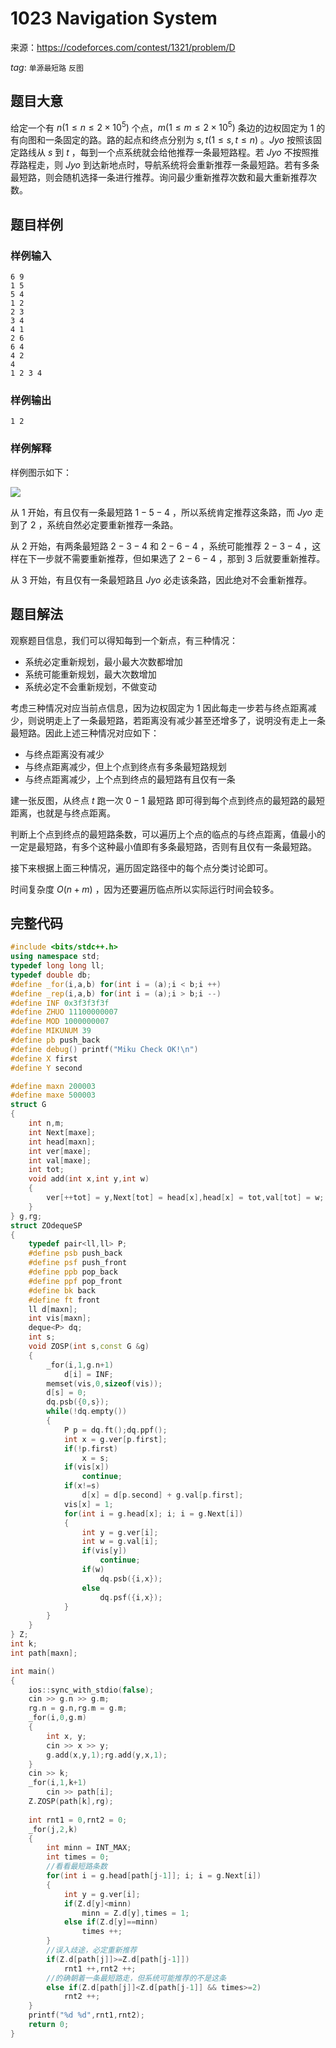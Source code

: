 # 1023 Navigation System

来源：https://codeforces.com/contest/1321/problem/D

$tag:$ `单源最短路` `反图`

## 题目大意

给定一个有 $n(1≤n≤2×10^5)$ 个点，$m(1≤m≤2×10^5)$ 条边的边权固定为 $1$ 的有向图和一条固定的路。路的起点和终点分别为 $s,t(1≤s,t≤n)$ 。$Jyo$ 按照该固定路线从 $s$ 到 $t$ ，每到一个点系统就会给他推荐一条最短路程。若 $Jyo$ 不按照推荐路程走，则 $Jyo$ 到达新地点时，导航系统将会重新推荐一条最短路。若有多条最短路，则会随机选择一条进行推荐。询问最少重新推荐次数和最大重新推荐次数。



## 题目样例

### 样例输入

```
6 9
1 5
5 4
1 2
2 3
3 4
4 1
2 6
6 4
4 2
4
1 2 3 4
```

### 样例输出

```
1 2
```

### 样例解释

样例图示如下：

![](https://tk.codeforces.com/a.png)



从 $1$ 开始，有且仅有一条最短路 $1-5-4$ ，所以系统肯定推荐这条路，而 $Jyo$ 走到了 $2$ ，系统自然必定要重新推荐一条路。

从 $2$ 开始，有两条最短路 $2-3-4$ 和  $2-6-4$ ，系统可能推荐 $2-3-4$ ，这样在下一步就不需要重新推荐，但如果选了 $2-6-4$ ，那到 $3$ 后就要重新推荐。

从 $3$ 开始，有且仅有一条最短路且 $Jyo$ 必走该条路，因此绝对不会重新推荐。

## 题目解法

观察题目信息，我们可以得知每到一个新点，有三种情况：

- 系统必定重新规划，最小最大次数都增加
- 系统可能重新规划，最大次数增加
- 系统必定不会重新规划，不做变动

考虑三种情况对应当前点信息，因为边权固定为 $1$ 因此每走一步若与终点距离减少，则说明走上了一条最短路，若距离没有减少甚至还增多了，说明没有走上一条最短路。因此上述三种情况对应如下：

- 与终点距离没有减少
- 与终点距离减少，但上个点到终点有多条最短路规划
- 与终点距离减少，上个点到终点的最短路有且仅有一条

建一张反图，从终点 $t$ 跑一次 $0-1$ 最短路 即可得到每个点到终点的最短路的最短距离，也就是与终点距离。

判断上个点到终点的最短路条数，可以遍历上个点的临点的与终点距离，值最小的一定是最短路，有多个这种最小值即有多条最短路，否则有且仅有一条最短路。

接下来根据上面三种情况，遍历固定路径中的每个点分类讨论即可。

时间复杂度 $O(n+m)$ ，因为还要遍历临点所以实际运行时间会较多。

## 完整代码

```c++
#include <bits/stdc++.h>
using namespace std;
typedef long long ll;
typedef double db;
#define _for(i,a,b) for(int i = (a);i < b;i ++)
#define _rep(i,a,b) for(int i = (a);i > b;i --)
#define INF 0x3f3f3f3f
#define ZHUO 11100000007
#define MOD 1000000007
#define MIKUNUM 39
#define pb push_back
#define debug() printf("Miku Check OK!\n")
#define X first
#define Y second

#define maxn 200003
#define maxe 500003 
struct G
{
    int n,m;
	int Next[maxe];
	int head[maxn];
	int ver[maxe];
	int val[maxe];
	int tot;
	void add(int x,int y,int w)
	{
		ver[++tot] = y,Next[tot] = head[x],head[x] = tot,val[tot] = w;
	}
} g,rg;
struct ZOdequeSP 
{
	typedef pair<ll,ll> P; 
	#define psb push_back
    #define psf push_front
    #define ppb pop_back
    #define ppf pop_front
    #define bk back
    #define ft front
    ll d[maxn];
    int vis[maxn];
	deque<P> dq;
    int s;
    void ZOSP(int s,const G &g)
    {
		_for(i,1,g.n+1)
            d[i] = INF;
        memset(vis,0,sizeof(vis));
        d[s] = 0;
        dq.psb({0,s});
        while(!dq.empty())
        {
            P p = dq.ft();dq.ppf();
            int x = g.ver[p.first];
            if(!p.first)
            	x = s;
            if(vis[x])
                continue;
            if(x!=s)
				d[x] = d[p.second] + g.val[p.first];
            vis[x] = 1;
            for(int i = g.head[x]; i; i = g.Next[i])
            {
				int y = g.ver[i];
                int w = g.val[i];
                if(vis[y])
                	continue;
                if(w)
					dq.psb({i,x});
                else
                    dq.psf({i,x});
            }
        }
    }
} Z;
int k;
int path[maxn];

int main()
{
	ios::sync_with_stdio(false);
	cin >> g.n >> g.m;
	rg.n = g.n,rg.m = g.m;
	_for(i,0,g.m)
	{
		int x, y;
		cin >> x >> y;
		g.add(x,y,1);rg.add(y,x,1);
	}
	cin >> k;
	_for(i,1,k+1)
		cin >> path[i];
	Z.ZOSP(path[k],rg);
	
	int rnt1 = 0,rnt2 = 0;
	_for(j,2,k)
	{
		int minn = INT_MAX;
		int times = 0;
        //看看最短路条数
		for(int i = g.head[path[j-1]]; i; i = g.Next[i])
		{
			int y = g.ver[i];
			if(Z.d[y]<minn)
				minn = Z.d[y],times = 1;
			else if(Z.d[y]==minn)
				times ++;
		}
        //误入歧途，必定重新推荐
		if(Z.d[path[j]]>=Z.d[path[j-1]])
			rnt1 ++,rnt2 ++;
        //的确朝着一条最短路走，但系统可能推荐的不是这条
		else if(Z.d[path[j]]<Z.d[path[j-1]] && times>=2)
			rnt2 ++;
	}
	printf("%d %d",rnt1,rnt2);
	return 0;
}
```

